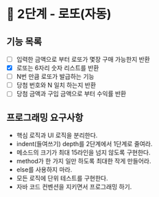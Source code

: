 # 🚀 2단계 - 로또(자동)
## 기능 목록
- [ ] 입력한 금액으로 부터 로또가 몇장 구매 가능한지 반환
- [x] 로또는 6자리 숫자 리스트를 반환
- [ ] N번 만큼 로또가 발급하는 기능
- [ ] 당첨 번호와 N 일치 하는지 반환
- [ ] 당첨 금액과 구입 금액으로 부터 수익률 반환

## 프로그래밍 요구사항
- 핵심 로직과 UI 로직을 분리한다.
- indent(들여쓰기) depth를 2단계에서 1단계로 줄여라.
- 메소드의 크기가 최대 15라인을 넘지 않도록 구현한다.
- method가 한 가지 일만 하도록 최대한 작게 만들어라.
- else를 사용하지 마라.
- 모든 로직에 단위 테스트를 구현한다.
- 자바 코드 컨벤션을 지키면서 프로그래밍 하기.